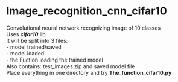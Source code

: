 # Image_recognition_cnn_cifar10
Convolutional neural network recognizing image of 10 classes</br> Uses ***cifar10*** lib</br>
It will be split into 3 files: </br>- model trained/saved</br>- model loaded </br>- the Fuction loading the trained model</br>
Also contains: test_images.zip and saved model file</br>
Place everything in one directory and try **The_function_cifar10.py**

